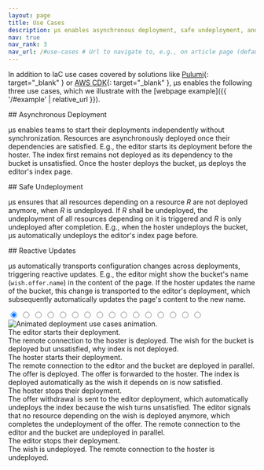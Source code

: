 ```yaml
---
layout: page
title: Use Cases
description: µs enables asynchronous deployment, safe undeployment, and reactive updates across teams in addition to the standard infrastructure as code use cases covered by other state-of-the-art solutions.
nav: true
nav_rank: 3
nav_url: /#use-cases # Url to navigate to, e.g., on article page (defaults to .url)
---
```


In addition to IaC use cases covered by solutions like
[Pulumi](https://www.pulumi.com){: target="_blank" } or [AWS CDK](https://aws.amazon.com/cdk/){: target="_blank" },
µs enables the following three use cases,
which we illustrate with the [webpage example]({{ '/#example' | relative_url }}).

<div class="row">
<div class="col-12 col-lg-4" markdown="1">
## Asynchronous Deployment

µs enables teams to start their deployments independently without synchronization.
Resources are asynchronously deployed once their dependencies are satisfied.
E.g., the editor starts its deployment before the hoster.
The index first remains not deployed as its dependency to the bucket is unsatisfied.
Once the hoster deploys the bucket, µs deploys the editor's index page.
</div>
<div class="col-12 col-lg-4" markdown="1">
## Safe Undeployment

µs ensures that all resources depending on a resource *R*
are not deployed anymore, when *R* is undeployed.
If *R* shall be undeployed, the undeployment of all resources depending on it is triggered
and *R* is only undeployed after completion.
E.g., when the hoster undeploys the bucket, µs automatically undeploys the editor's index page before.
</div>
<div class="col-12 col-lg-4" markdown="1">
## Reactive Updates

µs automatically transports configuration changes across deployments, triggering reactive updates.
E.g., the editor might show the bucket's name (`wish.offer.name`) in the content of the page.
If the hoster updates the name of the bucket,
this change is transported to the editor's deployment,
which subsequently automatically updates the page's content to the new name.
</div>
</div>

<div id="uc-anim" class="row">
    <input type="radio" name="slides" id="play" checked />
    <input type="radio" name="slides" id="slide-1" />
    <input type="radio" name="slides" id="slide-2" />
    <input type="radio" name="slides" id="slide-3" />
    <input type="radio" name="slides" id="slide-4" />
    <input type="radio" name="slides" id="slide-5" />
    <input type="radio" name="slides" id="slide-6" />
    <input type="radio" name="slides" id="slide-7" />
    <input type="radio" name="slides" id="slide-8" />
    <input type="radio" name="slides" id="slide-9" />
    <input type="radio" name="slides" id="slide-10" />
    <input type="radio" name="slides" id="slide-11" />
    <input type="radio" name="slides" id="slide-12" />
    <input type="radio" name="slides" id="slide-13" />
    <input type="radio" name="slides" id="slide-14" />
    <input type="radio" name="slides" id="slide-15" />
    <div class="controls text-center col-12 col-lg-6 my-lg-3">
        <img class="img-fluid mb-3 w-100 inject-svg" src="{{ '/assets/img/website-decentralized.svg' | relative_url }}" alt="Animated deployment use cases animation." />
        <label class="form-check-input" type="radio" for="play"><i class="fas fa-play"></i></label>
        <label class="form-check-input" type="radio" for="slide-1"></label>
        <label class="form-check-input" type="radio" for="slide-2"></label>
        <label class="form-check-input" type="radio" for="slide-3"></label>
        <label class="form-check-input" type="radio" for="slide-4"></label>
        <label class="form-check-input" type="radio" for="slide-5"></label>
        <label class="form-check-input" type="radio" for="slide-6"></label>
        <label class="form-check-input" type="radio" for="slide-7"></label>
        <label class="form-check-input" type="radio" for="slide-8"></label>
        <label class="form-check-input" type="radio" for="slide-9"></label>
        <label class="form-check-input" type="radio" for="slide-10"></label>
        <label class="form-check-input" type="radio" for="slide-11"></label>
        <label class="form-check-input" type="radio" for="slide-12"></label>
        <label class="form-check-input" type="radio" for="slide-13"></label>
        <label class="form-check-input" type="radio" for="slide-14"></label>
        <label class="form-check-input" type="radio" for="slide-15"></label>
    </div>
    <div class="captions col-12 col-lg-6 my-3">
        <div class="list-group">
            <label for="slide-1" class="list-group-item list-group-item-action">The editor starts their deployment.
                <div class="list-group-flush">
                    <label for="slide-2" class="list-group-item list-group-item-action">The remote connection to the hoster is deployed.</label>
                    <label for="slide-3" class="list-group-item list-group-item-action">The wish for the bucket is deployed but unsatisfied, why index is not deployed.</label>
                </div>
            </label>
            <label for="slide-4" class="list-group-item list-group-item-action">The hoster starts their deployment.
                <div class="list-group-flush">
                    <label for="slide-5" class="list-group-item list-group-item-action">The remote connection to the editor and the bucket are deployed in parallel.</label>
                    <label for="slide-6" class="list-group-item list-group-item-action">The offer is deployed.</label>
                    <label for="slide-7" class="list-group-item list-group-item-action">The offer is forwarded to the hoster.</label>
                    <label for="slide-8" class="list-group-item list-group-item-action">The index is deployed automatically as the wish it depends on is now satisfied.</label>
                </div>
            </label>
            <label for="slide-9" class="list-group-item list-group-item-action">The hoster stops their deployment.
                <div class="list-group-flush">
                    <label for="slide-10" class="list-group-item list-group-item-action">The offer withdrawal is sent to the editor deployment, which automatically undeploys the index because the wish turns unsatisfied.</label>
                    <label for="slide-11" class="list-group-item list-group-item-action">The editor signals that no resource depending on the wish is deployed anymore, which completes the undeployment of the offer.</label>
                    <label for="slide-12" class="list-group-item list-group-item-action">The remote connection to the editor and the bucket are undeployed in parallel.</label>
                </div>
            </label>
            <label for="slide-13" class="list-group-item list-group-item-action">The editor stops their deployment.
                <div class="list-group-flush">
                    <label for="slide-14" class="list-group-item list-group-item-action">The wish is undeployed.</label>
                    <label for="slide-15" class="list-group-item list-group-item-action">The remote connection to the hoster is undeployed.</label>
                </div>
            </label>
        </div>
    </div>
</div>
